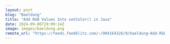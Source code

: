 ```yaml
---
layout: post
blog: "Baeldung"
title: "Add RGB Values Into setColor() in Java"
date: 2024-09-06T19:09:14Z
image: images/baeldung.png
remote_url: "https://feeds.feedblitz.com/~/904164326/0/baeldung~Add-RGB-Values-Into-setColor-in-Java"
---
```

